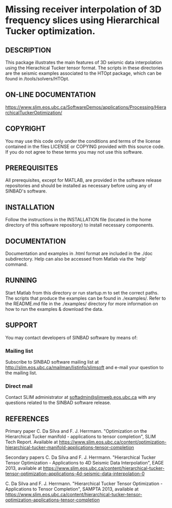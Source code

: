 # Missing receiver interpolation of 3D frequency slices using Hierarchical Tucker optimization.


## DESCRIPTION ##
This package illustrates the main features of 3D seismic data interpolation using the Hierachical Tucker tensor format. The scripts in these directories are the seismic examples associated to the HTOpt package, which can be found in /tools/solvers/HTOpt.

## ON-LINE DOCUMENTATION ##
<https://www.slim.eos.ubc.ca/SoftwareDemos/applications/Processing/HierarchicalTuckerOptimization/>


## COPYRIGHT ##
You may use this code only under the conditions and terms of the license contained in the files LICENSE or COPYING provided with this source code. If you do not agree to these terms you may not use this software.


## PREREQUISITES ##

All prerequisites, except for MATLAB, are provided in the software release repositories and should be installed as necessary before using any of SINBAD's software.


## INSTALLATION ##
Follow the instructions in the INSTALLATION file (located in the home directory of this software repository) to install necessary components.

## DOCUMENTATION ##
Documentation and examples in .html format are included in the ./doc subdirectory.
Help can also be accessed from Matlab via the `help' command.

## RUNNING ##
Start Matlab from this directory or run startup.m to set the correct paths. The scripts that produce the examples can be found in ./examples/. Refer to the README.md file in the ./examples/ directory for more information on how to run the examples & download the data.


## SUPPORT ##

You may contact developers of SINBAD software by means of:


### Mailing list ###

Subscribe to SINBAD software mailing list at http://slim.eos.ubc.ca/mailman/listinfo/slimsoft and e-mail your question to the mailing list.


### Direct mail ###

Contact SLIM administrator at softadmin@slimweb.eos.ubc.ca with any questions related to the SINBAD software release.


## REFERENCES ##
Primary paper
C. Da Silva and F. J. Herrmann. "Optimization on the Hierarchical Tucker manifold - applications to tensor completion", SLIM Tech Report. Available at https://www.slim.eos.ubc.ca/content/optimization-hierarchical-tucker-manifold-applications-tensor-completion 

Secondary papers
C. Da Silva and F. J. Herrmann. "Hierarchical Tucker Tensor Optimization - Applications to 4D Seismic Data Interpolation", EAGE 2013, available at https://www.slim.eos.ubc.ca/content/hierarchical-tucker-tensor-optimization-applications-4d-seismic-data-interpolation-0

C. Da Silva and F. J. Herrmann. "Hierarchical Tucker Tensor Optimization - Applications to Tensor Completion", SAMPTA 2013, available at https://www.slim.eos.ubc.ca/content/hierarchical-tucker-tensor-optimization-applications-tensor-completion